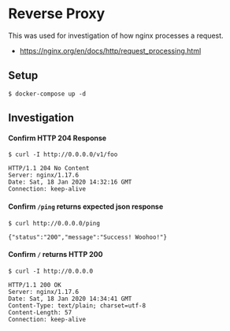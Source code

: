 # Reverse Proxy

This was used for investigation of how nginx processes a request.
- https://nginx.org/en/docs/http/request_processing.html

## Setup

```
$ docker-compose up -d
```

## Investigation

#### Confirm HTTP 204 Response

```
$ curl -I http://0.0.0.0/v1/foo

HTTP/1.1 204 No Content
Server: nginx/1.17.6
Date: Sat, 18 Jan 2020 14:32:16 GMT
Connection: keep-alive
```

#### Confirm `/ping` returns expected json response

```
$ curl http://0.0.0.0/ping

{"status":"200","message":"Success! Woohoo!"}
```

#### Confirm `/` returns HTTP 200

```
$ curl -I http://0.0.0.0

HTTP/1.1 200 OK
Server: nginx/1.17.6
Date: Sat, 18 Jan 2020 14:34:41 GMT
Content-Type: text/plain; charset=utf-8
Content-Length: 57
Connection: keep-alive
```
